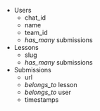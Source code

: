 - Users
  * chat_id
  * name
  * team_id
  * *has_many* submissions
- Lessons
  * slug
  * *has_many* submissions
- Submissions
  * url
  * *belongs_to* lesson
  * *belongs_to* user
  * timestamps
